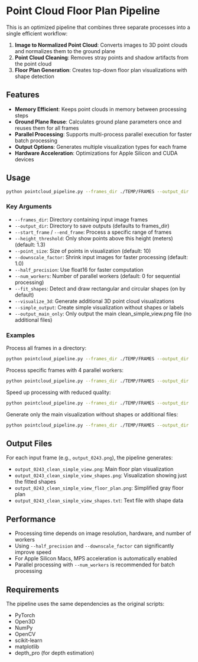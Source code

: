 # Point Cloud Floor Plan Pipeline

This is an optimized pipeline that combines three separate processes into a single efficient workflow:

1. **Image to Normalized Point Cloud**: Converts images to 3D point clouds and normalizes them to the ground plane
2. **Point Cloud Cleaning**: Removes stray points and shadow artifacts from the point cloud
3. **Floor Plan Generation**: Creates top-down floor plan visualizations with shape detection

## Features

- **Memory Efficient**: Keeps point clouds in memory between processing steps
- **Ground Plane Reuse**: Calculates ground plane parameters once and reuses them for all frames
- **Parallel Processing**: Supports multi-process parallel execution for faster batch processing
- **Output Options**: Generates multiple visualization types for each frame
- **Hardware Acceleration**: Optimizations for Apple Silicon and CUDA devices

## Usage

```bash
python pointcloud_pipeline.py --frames_dir ./TEMP/FRAMES --output_dir ./outputs
```

### Key Arguments

- `--frames_dir`: Directory containing input image frames
- `--output_dir`: Directory to save outputs (defaults to frames_dir)
- `--start_frame` / `--end_frame`: Process a specific range of frames
- `--height_threshold`: Only show points above this height (meters) (default: 1.3)
- `--point_size`: Size of points in visualization (default: 10)
- `--downscale_factor`: Shrink input images for faster processing (default: 1.0)
- `--half_precision`: Use float16 for faster computation
- `--num_workers`: Number of parallel workers (default: 0 for sequential processing)
- `--fit_shapes`: Detect and draw rectangular and circular shapes (on by default)
- `--visualize_3d`: Generate additional 3D point cloud visualizations
- `--simple_output`: Create simple visualization without shapes or labels
- `--output_main_only`: Only output the main clean_simple_view.png file (no additional files)

### Examples

Process all frames in a directory:
```bash
python pointcloud_pipeline.py --frames_dir ./TEMP/FRAMES --output_dir ./outputs
```

Process specific frames with 4 parallel workers:
```bash
python pointcloud_pipeline.py --frames_dir ./TEMP/FRAMES --output_dir ./outputs --start_frame 100 --end_frame 200 --num_workers 4
```

Speed up processing with reduced quality:
```bash
python pointcloud_pipeline.py --frames_dir ./TEMP/FRAMES --output_dir ./outputs --downscale_factor 0.75 --half_precision
```

Generate only the main visualization without shapes or additional files:
```bash
python pointcloud_pipeline.py --frames_dir ./TEMP/FRAMES --output_dir ./outputs --simple_output --output_main_only
```

## Output Files

For each input frame (e.g., `output_0243.png`), the pipeline generates:

- `output_0243_clean_simple_view.png`: Main floor plan visualization
- `output_0243_clean_simple_view_shapes.png`: Visualization showing just the fitted shapes
- `output_0243_clean_simple_view_floor_plan.png`: Simplified gray floor plan
- `output_0243_clean_simple_view_shapes.txt`: Text file with shape data

## Performance

- Processing time depends on image resolution, hardware, and number of workers
- Using `--half_precision` and `--downscale_factor` can significantly improve speed
- For Apple Silicon Macs, MPS acceleration is automatically enabled
- Parallel processing with `--num_workers` is recommended for batch processing

## Requirements

The pipeline uses the same dependencies as the original scripts:
- PyTorch
- Open3D
- NumPy
- OpenCV
- scikit-learn
- matplotlib
- depth_pro (for depth estimation) 